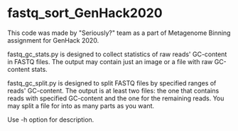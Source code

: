 # fastq_sort_GenHack2020

This code was made by "Seriously?" team as a part of Metagenome Binning assignment for GenHack 2020.

fastq_gc_stats.py is designed to collect statistics of raw reads' GC-content in FASTQ files. The output may contain just an image or a file with raw GC-content stats.

fastq_gc_split.py is designed to split FASTQ files by specified ranges of reads' GC-content. The output is at least two files: the one that contains reads with specified GC-content and the one for the remaining reads. You may split a file for into as many parts as you want.

Use -h option for description.

